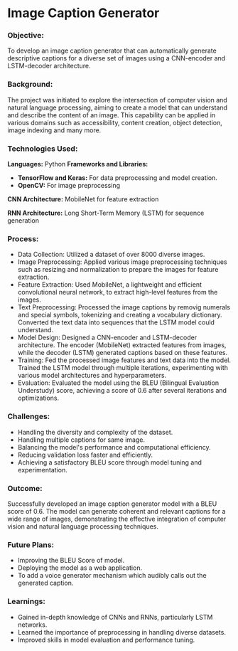 # Image Caption Generator

### Objective:
To develop an image caption generator that can automatically generate descriptive captions for a diverse set of images using a CNN-encoder and LSTM-decoder architecture.

### Background:
The project was initiated to explore the intersection of computer vision and natural language processing, aiming to create a model that can understand and describe the content of an image. This capability can be applied in various domains such as accessibility, content creation, object detection, image indexing and many more.

### Technologies Used:
**Languages:** Python
**Frameworks and Libraries:** 
+ **TensorFlow and Keras:** For data preprocessing and model creation.
+ **OpenCV:** For image preprocessing

**CNN Architecture:** MobileNet for feature extraction

**RNN Architecture:** Long Short-Term Memory (LSTM) for sequence generation

### Process:
+ Data Collection: Utilized a dataset of over 8000 diverse images.
+ Image Preprocessing: Applied various image preprocessing techniques such as resizing and normalization to prepare the images for feature extraction.
+ Feature Extraction: Used MobileNet, a lightweight and efficient convolutional neural network, to extract high-level features from the images.
+ Text Preprocessing: Processed the image captions by removig numerals and special symbols, tokenizing and creating a vocabulary dictionary. Converted the text data into sequences that the LSTM model could understand.
+ Model Design: Designed a CNN-encoder and LSTM-decoder architecture. The encoder (MobileNet) extracted features from images, while the decoder (LSTM) generated captions based on these features.
+ Training: Fed the processed image features and text data into the model. Trained the LSTM model through multiple iterations, experimenting with various model architectures and hyperparameters.
+ Evaluation: Evaluated the model using the BLEU (Bilingual Evaluation Understudy) score, achieving a score of 0.6 after several iterations and optimizations.

### Challenges:
+ Handling the diversity and complexity of the dataset.
+ Handling multiple captions for same image.
+ Balancing the model's performance and computational efficiency.
+ Reducing validation loss faster and efficiently.
+ Achieving a satisfactory BLEU score through model tuning and experimentation.


### Outcome:
Successfully developed an image caption generator model with a BLEU score of 0.6. The model can generate coherent and relevant captions for a wide range of images, demonstrating the effective integration of computer vision and natural language processing techniques.

### Future Plans:
+ Improving the BLEU Score of model.
+ Deploying the model as a web application.
+ To add a voice generator mechanism which audibly calls out the generated caption.


### Learnings:
+ Gained in-depth knowledge of CNNs and RNNs, particularly LSTM networks.
+ Learned the importance of preprocessing in handling diverse datasets.
+ Improved skills in model evaluation and performance tuning.
